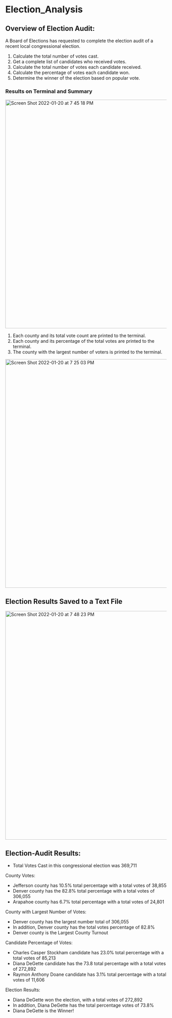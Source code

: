 # Election_Analysis

## Overview of Election Audit:
A Board of Elections has requested to complete the election audit of a recent local congressional election.

1. Calculate the total number of votes cast.
2. Get a complete list of candidates who received votes.
3. Calculate the total number of votes each candidate received.
4. Calculate the percentage of votes each candidate won.
5. Determine the winner of the election based on popular vote.

### Results on Terminal and Summary 

<img width="712" alt="Screen Shot 2022-01-20 at 7 45 18 PM" src="https://user-images.githubusercontent.com/95304774/150445190-d7ce8625-3869-4eff-bed0-a28da715bedf.png">

1. Each county and its total vote count are printed to the terminal.
2. Each county and its percentage of the total votes are printed to the terminal.
2. The county with the largest number of voters is printed to the terminal.

<img width="712" alt="Screen Shot 2022-01-20 at 7 25 03 PM" src="https://user-images.githubusercontent.com/95304774/150443358-f7aadf84-087b-40ba-853b-8193e73f83a1.png">

## Election Results Saved to a Text File 

<img width="712" alt="Screen Shot 2022-01-20 at 7 48 23 PM" src="https://user-images.githubusercontent.com/95304774/150445462-a038f35c-c82f-49be-8d6a-9ca1a629639b.png">


## Election-Audit Results:

* Total Votes Cast in this congressional election was 369,711

County Votes:

* Jefferson county has 10.5% total percentage with a total votes of 38,855
* Denver county has the 82.8% total percentage with a total votes of 306,055
* Arapahoe county has 6.7% total percentage with a total votes of 24,801

County with Largest Number of Votes:

* Denver county has the largest number total of 306,055
* In addition, Denver county has the total votes percentage of 82.8%
* Denver county is the Largest County Turnout

Candidate Percentage of Votes:

* Charles Casper Stockham candidate has 23.0% total percentage with a total votes of 85,213
* Diana DeGette candidate has the 73.8 total percentage with a total votes of 272,892
* Raymon Anthony Doane candidate has 3.1% total percentage with a total votes of 11,606

Election Results:

* Diana DeGette won the election, with a total votes of 272,892
* In addition, Diana DeGette has the total percentage votes of 73.8%
* Diana DeGette is the Winner!
